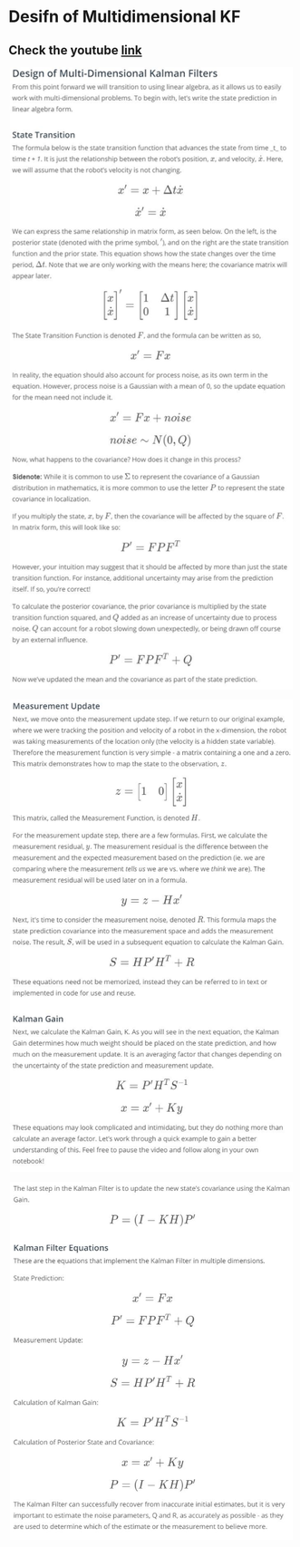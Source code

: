 # Desifn of Multidimensional KF
## Check the youtube [link](https://www.youtube.com/watch?v=K-FobmdRMtI&t=158s)

<p align="center">
  <img width="500"src="../resources/d_1.JPG">
</p>
	 
<p align="center">
  <img width="500"src="../resources/d_2.JPG">
</p>
	 

<p align="center">
  <img width="500"src="../resources/d_4.JPG">
</p>
	 

